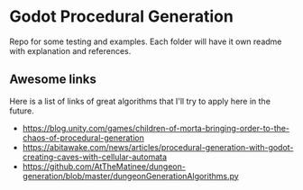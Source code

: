 # Godot Procedural Generation

Repo for some testing and examples. Each folder will have it own readme with explanation and references.


## Awesome links

Here is a list of links of great algorithms that I'll try to apply here in the future.

- https://blog.unity.com/games/children-of-morta-bringing-order-to-the-chaos-of-procedural-generation
- https://abitawake.com/news/articles/procedural-generation-with-godot-creating-caves-with-cellular-automata
- https://github.com/AtTheMatinee/dungeon-generation/blob/master/dungeonGenerationAlgorithms.py
